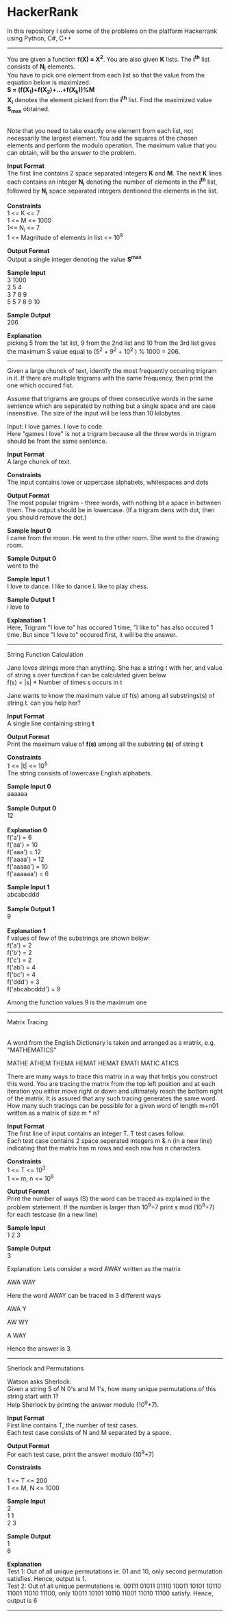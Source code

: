 # HackerRank
In this repository I solve some of the problems on the platform Hackerrank using Python, C#, C++

--------------------------------------------

You are given a function <b>f(X) = X<sup>2</sup></b>. You are also given <b>K</b> lists. The <b>i<sup>th</sup></b> list consists of <b>N<sub>i</sub></b> elements.<br>
You have to pick one element from each list so that the value from the equation below is maximized:<br>
  <b>S = (f(X<sub>1</sub>)+f(X<sub>2</sub>)+...+f(X<sub>k</sub>))%M</b><br>
 <b>X<sub>i</sub></b> denotes the element picked from the <b>i<sup>th</sup></b> list. Find the maximized value <b>S<sub>max</sub></b> obtained.<br><br>
 
 Note that you need to take exactly one element from each list, not necessarily the largest element. You add the squares of the chosen elements and perform the modulo operation. The maximum value that you can obtain, will be the answer to the problem.<br>
 
<b>Input Format</b><br>
The first line contains 2 space separated integers <b>K</b> and <b>M</b>.
The next <b>K</b> lines each contains an integer <b>N<sub>i</sub></b> denoting the number of elements in the <b>i<sup>th</sup></b> list, followed by <b>N<sub>i</sub></b> space separated integers dentioned the elements in the list.

<b>Constraints</b> <br>
1 <= K <= 7 <br>
1 <= M <= 1000 <br>
1<= N<sub>i</sub> <= 7 <br>
1 <= Magnitude of elements in list <= 10<sup>9</sup> <br>

<b>Output Format</b> <br>
Output a single integer denoting the value <b>S<sup>max</sup></b> <br>

<b>Sample Input</b> <br>
3  1000 <br>
2  5  4 <br>
3  7  8  9 <br>
5  5  7  8  9  10 <br>

<b>Sample Output</b><br>
206<br>

<b>Explanation</b><br>
picking 5 from the 1st list, 9 from the 2nd list and 10 from the 3rd list gives the maximum S value equal to (5<sup>2</sup> + 9<sup>2</sup> + 10<sup>2</sup> ) % 1000 = 206.

-------------------------------------------------------------------------------
Given a large chunck of text, identify the most frequently occuring trigram in it. If there are multiple trigrams with the same frequency, then print the one which occured fist.

Assume that trigrams are groups of three consecutive words in the same sentence which are separated by nothing but a single space and are case insensitive. The size of the input will be less than 10 kilobytes.

Input: I love games. I love to code.<br>
Here "games I love" is not a trigram because all the three words in trigram should be from the same sentence.<br>

<b>Input Format</b><br>
A large chunck of text.<br>

<b>Constraints</b><br>
The input contains lowe or uppercase alphabets, whitespaces and dots<br>

<b>Output Format</b><br>
The most popular trigram - three words, with nothing bt a space in between them. The output should be in lowercase. (If a trigram dens with dot, then you should remove the dot.)<br>

<b>Sample Input 0</b><br>
I came from the moon. He went to the other room. She went to the drawing room.<br>

<b>Sample Output 0</b><br>
went to the<br>

<b>Sample Input 1</b><br>
I love to dance. I like to dance I. like to play chess.<br>

<b>Sample Output 1</b><br>
i love to<br>

<b>Explanation 1</b><br>
Here, Trigram "I love to" has occured 1 time, "I like to" has also occured 1 time. But since "I love to" occured first, it will be the answer.<br>

--------------------------------------------
String Function Calculation

Jane loves strings more than anything. She has a string t with her, and value of string s over function f can be calculated given below
<br>f(s) = |s| * Number of times s occurs in t

Jane wants to know the maximum value of f(s) among all substrings(s) of string t. can you help her?

<b>Input Format</b><br>
A single line containing string <b>t</b><br>

<b>Output Format</b><br>
Print the maximum value of <b>f(s)</b> among all the substring <b>(s)</b> of string <b>t</b><br>

<b>Constraints</b><br>
1 <= |t| <= 10<sup>5</sup><br>
The string consists of lowercase English alphabets.<br>

<b>Sample Input 0</b> <br>
aaaaaa <br><br>
<b>Sample Output 0</b> <br>
12 <br><br>
<b>Explanation 0</b> <br>
f('a') = 6 <br>
f('aa') = 10 <br>
f('aaa') = 12 <br>
f('aaaa') = 12 <br>
f('aaaaa') = 10 <br>
f('aaaaaa') = 6 <br>

<b>Sample Input 1</b><br>
abcabcddd<br><br>
<b>Sample Output 1</b><br>
9<br><br>
<b>Explanation 1</b><br>
f values of few of the substrings are shown below:<br>
f('a') = 2 <br>
f('b') = 2 <br>
f('c') = 2 <br>
f('ab') = 4 <br>
f('bc') = 4 <br>
f('ddd') = 3 <br>
f('abcabcddd') = 9 <br>

Among the function values 9 is the maximum one

----------------------------------------------------------------------

Matrix Tracing<br><br>

A word from the English Dictionary is taken and arranged as a matrix, e.g. "MATHEMATICS"

MATHE
ATHEM
THEMA
HEMAT
HEMAT
EMATI
MATIC
ATICS

There are many ways to trace this matrix in a way that helps you construct this word. You are tracing the matrix from the top left position and at each iteration you either move right or down and ultimately reach the bottom right of the matrix. It is assured that any such tracing generates the same word. How many such tracings can be possible for a given word of length m+n01 written as a matrix of size m * n? <br>

<b> Input Format</b><br>
The first line of input contains an integer T. T test cases follow. <br>
Each test case contains 2 space seperated integers m & n (in a new line) indicating that the matrix has m rows and each row has n characters. <br>

<b> Constraints</b><br>
1 <= T <= 10<sup>3</sup> <br>
1 <= m, n <= 10<sup>6</sup>

<b>Output Format</b><br>
Print the number of ways (S) the word can be traced as explained in the problem statement. If the number is larger than 10<sup>9</sup>+7 print s mod (10<sup>9</sup>+7) for each testcase (in a new line)

<b>Sample Input</b><br>
1
2 3

<b>Sample Output</b><br>
3

Explanation:
Lets consider a word AWAY written as the matrix

AWA
WAY

Here the word AWAY can be traced in 3 different ways

AWA
  Y
  
AW
 WY

A
WAY

Hence the answer is 3.

------------------------------------------------------

Sherlock and Permutations

Watson asks Sherlock:<br>
Given a string S of N 0's and M 1's, how many unique permutations of this string start with 1?<br>
Help Sherlock by printing the answer modulo (10<sup>9</sup>+7).

<b>Input Format</b><br>
First line contains T, the number of test cases.<br>
Each test case consists of N and M separated by a space.<br>

<b>Output Format</b><br>
For each test case, print the answer modulo (10<sup>9</sup>+7)<br>

<b>Constraints</b><br>

1 <= T <= 200 <br>
1 <= M, N <= 1000 <br>

<b>Sample Input</b><br>
2<br>
1 1<br>
2 3 <br>

<b>Sample Output</b><br>
1<br>
6<br>

<b>Explanation</b><br>
Test 1: Out of all unique permutations ie. 01 and 10, only second permutation satisfies. Hence, output is 1.<br>
Test 2: Out of all unique permutations ie. 00111  01011  01110  10011  10101  10110  11001  11010  11100, only
10011  10101  10110  11001  11010  11100 satisfy. Hence, output is 6 <br>

--------------------------------------------------------------------------------------

